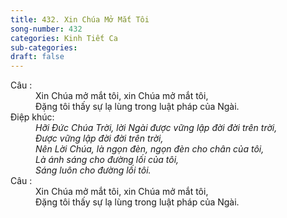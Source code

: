 ```yaml
---
title: 432. Xin Chúa Mở Mắt Tôi
song-number: 432
categories: Kinh Tiết Ca
sub-categories: 
draft: false
---
```

<dl><dt>Câu :</dt><dd data-verse="1">Xin Chúa mở mắt tôi, xin Chúa mở mắt tôi, <br/>Đặng tôi thấy sự lạ lùng trong luật pháp của Ngài. </dd><dt>Điệp khúc:</dt><dd data-chorus="1"><em>Hỡi Đức Chúa Trời, lời Ngài được vững lập đời đời trên trời, <br/>Được vững lập đời đời trên trời, <br/>Nên Lời Chúa, là ngọn đèn, ngọn đèn cho chân của tôi, <br/>Là ánh sáng cho đường lối của tôi, <br/>Sáng luôn cho đường lối tôi. </em></dd><dt>Câu :</dt><dd data-verse="1">Xin Chúa mở mắt tôi, xin Chúa mở mắt tôi, <br/>Đặng tôi thấy sự lạ lùng trong luật pháp của Ngài. </dd></dl>